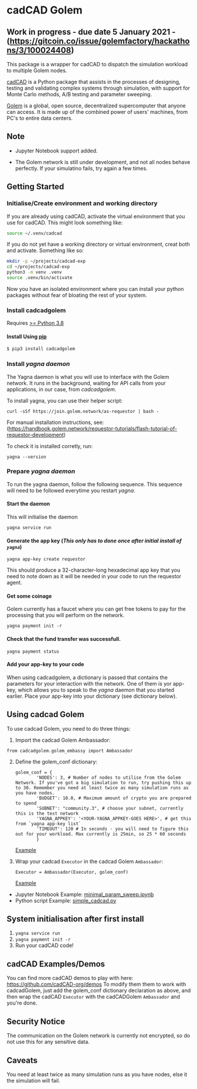 # cadCAD Golem

## Work in progress - due date 5 January 2021 - (https://gitcoin.co/issue/golemfactory/hackathons/3/100024408)

This package is a wrapper for cadCAD to dispatch the simulation workload to multiple Golem nodes.

[cadCAD](https://github.com/cadCAD-org/cadCAD) is a Python package that assists in the processes of designing, testing and validating complex systems through simulation, with support for Monte Carlo methods, A/B testing and parameter sweeping.

[Golem](https://golem.network/) is a global, open source, decentralized supercomputer that anyone can access. It is made up of the combined power of users' machines, from PC's to entire data centers.

## Note

* Jupyter Notebook support added.

* The Golem network is still under development, and not all nodes behave perfectly. If your simulatino fails, try again a few times.

## Getting Started

### Initialise/Create environment and working directory
If you are already using cadCAD, activate the virtual environment that you use for cadCAD. This might look something like:
```bash
source ~/.venv/cadcad
```

If you do not yet have a working directory or virtual environment, creat both and activate. Something like so:
```bash
mkdir -p ~/projects/cadcad-exp
cd ~/projects/cadcad-exp
python3 -m venv .venv
source .venv/bin/activate
```

Now you have an isolated environment where you can install your python packages without fear of bloating the rest of your system.

### Install cadcadgolem
Requires [>= Python 3.8](https://www.python.org/downloads/)

#### Install Using [pip](https://pypi.org/project/cadCAD/)
```bash
$ pip3 install cadcadgolem
```

### Install *yagna daemon*

The Yagna daemon is what you will use to interface with the Golem network. It runs in the background, waiting for API calls from your applications, in our case, from *cadcadgolem*.

To install yagna, you can use their helper script:
```
curl -sSf https://join.golem.network/as-requestor | bash -
```

For manual installation instructions, see: (https://handbook.golem.network/requestor-tutorials/flash-tutorial-of-requestor-development)

To check it is installed corretly, run:
```
yagna --version
```

### Prepare *yagna daemon*
To run the yagna daemon, follow the following sequence. This sequence will need to be followed everytime you restart *yagna*.

#### Start the daemon
This will initialise the daemon
```
yagna service run
```

#### Generate the app key (*This only has to done once after initial install of `yagna`*)
```
yagna app-key create requestor
```

This should produce a 32-character-long hexadecimal app key that you need to note down as it will be needed in your code to run the requestor agent.

#### Get some coinage
Golem currently has a faucet where you can get free tokens to pay for the processing that you will perform on the network.
```
yagna payment init -r
```

#### Check that the fund transfer was successfull.
```
yagna payment status
```

#### Add your app-key to your code
When using cadcadgolem, a dictionary is passed that contains the parameters for your interaction with the network. One of them is yor app-key, which allows you to speak to the *yagna* daemon that you started earlier. Place your app-key into your dictionary (see dictionary below).

## Using cadcad Golem

To use cadcad Golem, you need to do three things:

1. Import the cadcad Golem Ambassador:
```
from cadcadgolem.golem_embassy import Ambassador
```
2. Define the golem_conf dictionary:
    ```
    golem_conf = {
            'NODES': 3, # Number of nodes to utilise from the Golem Network. If you've got a big simulation to run, try pushing this up to 30. Remember you need at least twice as many simulation runs as you have nodes.
            'BUDGET': 10.0, # Maximum amount of crypto you are prepared to spend
            'SUBNET': "community.3", # choose your subnet, currently this is the test network
            'YAGNA_APPKEY': '<YOUR-YAGNA_APPKEY-GOES HERE>', # get this from `yagna app-key list`
            'TIMEOUT': 120 # In seconds - you will need to figure this out for your workload. Max currently is 25min, so 25 * 60 seconds
            }
    ```
    [Example](https://github.com/rogervs/cadcad_models/blob/2e61a84d1f28b23a3e0e9ef01f3c1f4fd4c85b2d/simple_cadcad.py#L75-L81)
    
3. Wrap your cadcad `Executor` in the cadcad Golem `Ambassador`:
    ```
    Executor = Ambassador(Executor, golem_conf)
    ```
    [Example](https://github.com/rogervs/cadcad_models/blob/2e61a84d1f28b23a3e0e9ef01f3c1f4fd4c85b2d/simple_cadcad.py#L83)

* Jupyter Notebook Example: [minimal_param_sweep.ipynb](https://github.com/rogervs/cadcadgolem/blob/master/minimal_param_sweep.ipynb)
* Python script Example:  [simple_cadcad.py](https://github.com/rogervs/cadcad_models/blob/master/simple_cadcad.py)

## System initialisation after first install
1. `yagna service run`
2. `yagna payment init -r`
3. Run your cadCAD code!

## cadCAD Examples/Demos

You can find more cadCAD demos to play with here: https://github.com/cadCAD-org/demos
To modify them them to work with cadcadGolem, just add the golem_conf dictionary declaration as above, and then wrap the cadCAD `Executor` with the cadCADGolem `Ambassador` and you're done.

## Security Notice
The communication on the Golem network is currently not encrypted, so do not use this for any sensitive data.

## Caveats
You need at least twice as many simulation runs as you have nodes, else it the simulation will fail.

